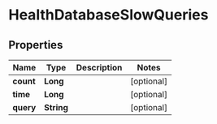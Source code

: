 

# HealthDatabaseSlowQueries

## Properties

Name | Type | Description | Notes
------------ | ------------- | ------------- | -------------
**count** | **Long** |  |  [optional]
**time** | **Long** |  |  [optional]
**query** | **String** |  |  [optional]



